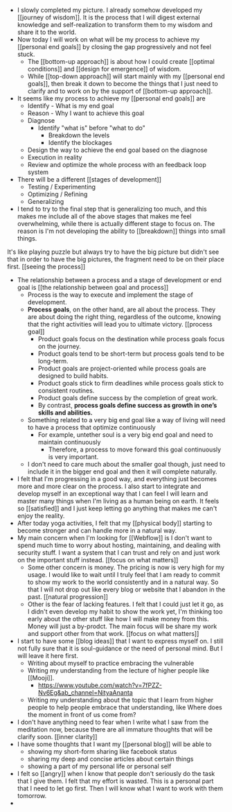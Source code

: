 - I slowly completed my picture. I already somehow developed my [[journey of wisdom]]. It is the process that I will digest external knowledge and self-realization to transform them to my wisdom and share it to the world.
- Now today I will work on what will be my process to achieve my [[personal end goals]] by closing the gap progressively and not feel stuck.
    - The [[bottom-up approach]] is about how I could create [[optimal conditions]] and [[design for emergence]] of wisdom. 
    - While [[top-down approach]] will start mainly with my [[personal end goals]], then break it down to become the things that I just need to clarify and to work on by the support of [[bottom-up approach]].
- It seems like my process to achieve my [[personal end goals]] are
    - Identify - What is my end goal
    - Reason - Why I want to achieve this goal
    - Diagnose 
        - Identify "what is" before "what to do"
            - Breakdown the levels
            - Identify the blockages
    - Design the way to achieve the end goal based on the diagnose
    - Execution in reality
    - Review and optimize the whole process with an feedback loop system 
- There will be a different [[stages of development]]
    - Testing / Experimenting
    - Optimizing / Refining
    - Generalizing
- I tend to try to the final step that is generalizing too much, and this makes me include all of the above stages that makes me feel overwhelming, while there is actually different stage to focus on. The reason is I'm not developing the ability to [[breakdown]] things into small things. 

It's like playing puzzle but always try to have the big picture but didn't see that in order to have the big pictures, the fragment need to be on their place first. [[seeing the process]]
- The relationship between a process and a stage of development or end goal is [[the relationship between goal and process]]
    - Process is the way to execute and implement the stage of development.
    - **Process goals**, on the other hand, are all about the process. They are about doing the right thing, regardless of the outcome, knowing that the right activities will lead you to ultimate victory. [[process goal]]
        - Product goals focus on the destination while process goals focus on the journey.
        - Product goals tend to be short-term but process goals tend to be long-term.
        - Product goals are project-oriented while process goals are designed to build habits.
        - Product goals stick to firm deadlines while process goals stick to consistent routines.
        - Product goals define success by the completion of great work.
        - By contrast, **process goals define success as growth in one’s skills and abilities.**
    - Something related to a very big end goal like a way of living will need to have a process that optimize continuously
        - For example, untether soul is a very big end goal and need to maintain continuously
            - Therefore, a process to move forward this goal continuously is very important.
    - I don't need to care much about the smaller goal though, just need to include it in the bigger end goal and then it will complete naturally.
- I felt that I'm progressing in a good way, and everything just becomes more and more clear on the process. I also start to integrate and develop myself in an exceptional way that I can feel I will learn and master many things when I'm living as a human being on earth. It feels so [[satisfied]] and I just keep letting go anything that makes me can't enjoy the reality.
-  After today yoga activities, I felt that my [[physical body]] starting to become stronger and can handle more in a natural way.
- My main concern when I'm looking for [[Webflow]] is I don't want to spend much time to worry about hosting, maintaining, and dealing with security stuff. I want a system that I can trust and rely on and just work on the important stuff instead. [[focus on what matters]]
    - Some other concern is money. The pricing is now is very high for my usage. I would like to wait until I truly feel that I am ready to commit to show my work to the world consistently and in a natural way. So that I will not drop out like every blog or website that I abandon in the past. [[natural progression]]
    - Other is the fear of lacking features. I felt that I could just let it go, as I didn't even develop my habit to show the work yet, I'm thinking too early about the other stuff like how I will make money from this. Money will just a by-prodct. The main focus will be share my work and support other from that work. [[focus on what matters]]
- I start to have some [[blog ideas]] that I want to express myself on. I still not fully sure that it is soul-guidance or the need of personal mind. But I will leave it here first.
    - Writing about myself to practice embracing the vulnerable
    - Writing my understanding from the lecture of higher people like [[Mooji]].
        - https://www.youtube.com/watch?v=7fPZZ-Nv6Eg&ab_channel=NityaAnanta
    - Writing my understanding about the topic that I learn from higher people to help people embrace that understanding, like Where does the moment in front of us come from?
- I don't have anything need to fear when I write what I saw from the meditation now, because there are all immature thoughts that will be clarify soon. [[inner clarity]]
- I have some thoughts that I want my [[personal blog]] will be able to
    - showing my short-form sharing like facebook status
    - sharing my deep and concise articles about certain things
    - showing a part of my personal life or personal self
- I felt so [[angry]] when I know that people don't seriously do the task that I give them. I felt that my effort is wasted. This is a personal part that I need to let go first. Then I will know what I want to work with them tomorrow.
-  
